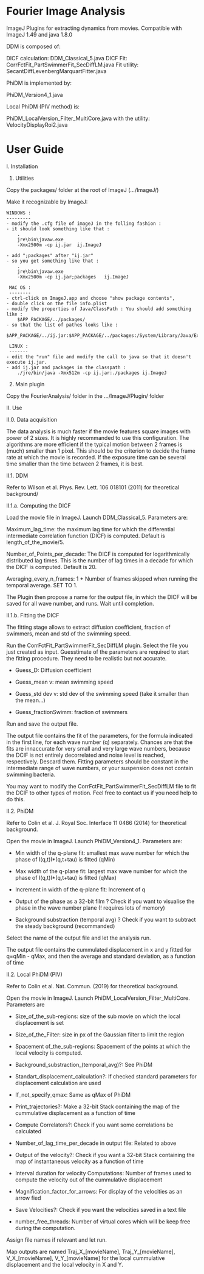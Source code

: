# Fourier Image Analysis

ImageJ Plugins for extracting dynamics from movies. Compatible with ImageJ 1.49 and java 1.8.0

DDM is composed of:

DICF calculation: DDM_Classical_5.java
DICF Fit: CorrFctFit_PartSwimmerFit_SecDiffLM.java
Fit utility: SecantDiffLevenbergMarquartFitter.java

PhiDM is implemented by: 

PhiDM_Version4_1.java

Local PhiDM (PIV method) is:

PhiDM_LocalVersion_Filter_MultiCore.java
with the utility: VelocityDisplayRoi2.java

# User Guide

I. Installation

1. Utilities

Copy the packages/ folder at the root of ImageJ (.../ImageJ/)

Make it recognizable by ImageJ:

    WINDOWS :
    ---------
	- modify the .cfg file of imageJ in the folling fashion :
	- it should look something like that :
		.
		jre\bin\javaw.exe
		-Xmx2500m -cp ij.jar  ij.ImageJ

	- add ";packages" after "ij.jar"
	- so you get something like that :
		.
		jre\bin\javaw.exe
		-Xmx2500m -cp ij.jar;packages   ij.ImageJ

     MAC OS :
     --------
	- ctrl-click on ImageJ.app and choose "show package contents", 
	- double click on the file info.plist
	- modify the properties of Java/ClassPath : You should add something like : 
		$APP_PACKAGE/../packages/
	- so that the list of pathes looks like : 
		$APP_PACKAGE/../ij.jar:$APP_PACKAGE/../packages:/System/Library/Java/Extensions/QTJava.jar 

     LINUX :
     ------- 
	- edit the "run" file and modify the call to java so that it doesn't execute ij.jar. 
	- add ij.jar and packages in the classpath : 
		./jre/bin/java -Xmx512m -cp ij.jar:./packages ij.ImageJ

2. Main plugin

Copy the FourierAnalysis/ folder in the .../ImageJ/Plugin/ folder 

II. Use

II.0. Data acquisition

The data analysis is much faster if the movie features square images with power of 2 sizes. It is highly recommanded to use this 
configuration. The algorithms are more efficient if the typical motion between 2 frames is (much) smaller than 1 pixel. This
should be the criterion to decide the frame rate at which the movie is recorded. If the exposure time can be several time smaller than the time between 2 frames, it is best.

II.1. DDM 

Refer to Wilson et al. Phys. Rev. Lett. 106 018101 (2011) for theoretical background/

II.1.a. Computing the DICF

Load the movie file in ImageJ. Launch DDM_Classical_5. Parameters are:

Maximum_lag_time: the maximum lag time for which the differential intermediate correlation function (DICF) is computed. Default 
is length_of_the_movie/5.

Number_of_Points_per_decade: The DICF is computed for logarithmically distributed lag times. This is the number of lag times in a decade for which the DICF is computed. Default is 20.

Averaging_every_n_frames: 1 + Number of frames skipped when running the temporal average. SET TO 1.

The Plugin then propose a name for the output file, in which the DICF will be saved for all wave number, and runs. Wait until completion.  

II.1.b. Fitting the DICF

The fitting stage allows to extract diffusion coefficient, fraction of swimmers, mean and std of the swimming speed.

Run the CorrFctFit_PartSwimmerFit_SecDiffLM plugin. Select the file you just created as input. Guesstimate of the parameters are
required to start the fitting procedure. They need to be realistic but not accurate.

 - Guess_D: Diffusion coefficient 

 - Guess_mean v: mean swimming speed

 - Guess_std dev v: std dev of the swimming speed (take it smaller than the mean...)

 - Guess_fractionSwimm: fraction of swimmers

Run and save the output file.

The output file contains the fit of the parameters, for the formula indicated in the first line, for each wave number (q)
separately. Chances are that the fits are innaccurate for very small and very large wave numbers, because the DCIF is not 
entirely decorrelated and noise level is reached, respectively. Descard them. Fitting parameters should be constant in the 
intermediate range of wave numbers, or your suspension does not contain swimming bacteria.

You may want to modify the CorrFctFit_PartSwimmerFit_SecDiffLM file to fit the DCIF to other types of motion. Feel free to 
contact us if you need help to do this. 


II.2. PhiDM 

Refer to Colin et al. J. Royal Soc. Interface 11 0486 (2014) for theoretical background.

Open the movie in ImageJ. Launch PhiDM_Version4_1. Parameters are: 

- Min width of the q-plane fit: smallest max wave number for which the phase of I(q,t)I*(q,t+tau) is fitted (qMin) 

- Max width of the q-plane fit: largest max wave number for which the phase of I(q,t)I*(q,t+tau) is fitted  (qMax)

- Increment in width of the q-plane fit: Increment of q

- Output of the phase as a 32-bit film ? Check if you want to visualise the phase in the wave number plane (! requires lots of memory)

- Background substraction (temporal avg) ? Check if you want to subtract the steady background (recommanded)

Select the name of the output file and let the analysis run.

The output file contains the cummulated displacement in x and y fitted for q=qMin - qMax, and then the average and standard 
deviation, as a function of time


II.2. Local PhiDM (PIV)

Refer to Colin et al. Nat. Commun. (2019) for theoretical background.

Open the movie in ImageJ. Launch PhiDM_LocalVersion_Filter_MultiCore. Parameters are

- Size_of_the_sub-regions: size of the sub movie on which the local displacement is set 

- Size_of_the_Filter: size in px of the Gaussian filter to limit the region

- Spacement of_the_sub-regions: Spacement of the points at which the local velocity is computed.

- Background_substraction_(temporal_avg)?: See PhiDM

- Standart_displacement_calculation?: If checked standard parameters for displacement calculation are used 

- If_not_specify_qmax: Same as qMax of PhiDM

- Print_trajectories?: Make a 32-bit Stack containing the map of the cummulative displacement as a function of time 

- Compute Correlators?: Check if you want some correlations be calculated

- Number_of_lag_time_per_decade in output file: Related to above

- Output of the velocity?: Check if you want a 32-bit Stack containing the map of instantaneous velocity as a function of time 

- Interval duration for velocity Computations: Number of frames used to compute the velocity out of the cummulative displacement

- Magnification_factor_for_arrows: For display of the velocities as an arrow fied 

- Save Velocities?: Check if you want the velocities saved in a text file

- number_free_threads: Number of virtual cores which will be keep free during the computation.

Assign file names if relevant and let run.

Map outputs are named Traj_X_[movieName], Traj_Y_[movieName], V_X_[movieName], V_Y_[movieName] for the local cummulative 
displacement and the local velocity in X and Y.



